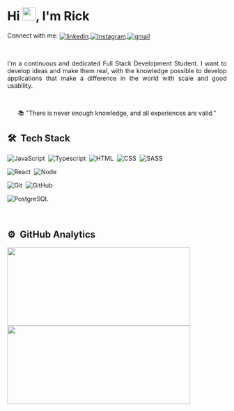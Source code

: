 <h1 align="left"> Hi <img src="https://raw.githubusercontent.com/kaueMarques/kaueMarques/master/hi.gif" width="30px">, I'm Rick</h1>

<p align="left">
  Connect with me:
  <a href="https://www.linkedin.com/in/rickpereira1/" target="_blank">
    <img align="center" src="https://img.shields.io/badge/-Rick Linkedin-05122A?style=flat&logo=linkedin" alt="linkedin"/>
  </a>
  <a href="https://www.instagram.com/rick_elvys/" target="_blank">
    <img align="center" src="https://img.shields.io/badge/-Rick Instagram-05122A?style=flat&logo=instagram" alt="instagram"/>
  </a>
  <a href="mailto:rickelvyspereira@gmail.com" target="_blank">
    <img align="center" src="https://img.shields.io/badge/-Rick Email-05122A?style=flat&logo=gmail" alt="gmail"/> 
  </a>
</p>

<br>

<div align="center">

  <p align="justify">
I'm a continuous and dedicated Full Stack Development Student.
I want to develop ideas and make them real, with the knowledge possible to develop applications that make a difference in the world with scale and good usability.
  </p>

  <br>

📚 "There is never enough knowledge, and all experiences are valid."

</div>

## 🛠 &nbsp;Tech Stack

![JavaScript](https://img.shields.io/badge/-JavaScript-05122A?style=flat&logo=javascript)&nbsp;
![Typescript](https://img.shields.io/badge/-Typescript-05122A?style=flat&logo=typescript)&nbsp;
![HTML](https://img.shields.io/badge/-HTML-05122A?style=flat&logo=HTML5)&nbsp;
![CSS](https://img.shields.io/badge/-CSS-05122A?style=flat&logo=CSS3&logoColor=1572B6)&nbsp;
![SASS](https://img.shields.io/badge/-Sass-05122A?style=flat&logo=Sass&logoColor=1572B6)&nbsp;

![React](https://img.shields.io/badge/-React-05122A?style=flat&logo=react)&nbsp;
![Node](https://img.shields.io/badge/-Node-05122A?style=flat&logo=node.js)&nbsp;

![Git](https://img.shields.io/badge/-Git-05122A?style=flat&logo=git)&nbsp;
![GitHub](https://img.shields.io/badge/-GitHub-05122A?style=flat&logo=github)&nbsp;

![PostgreSQL](https://img.shields.io/badge/-PostgreSQL-05122A?style=flat&logo=postgresql)

<br>

## ⚙️ &nbsp;GitHub Analytics

<div align="left">
  <a href="https://github.com/rickelvys">
  <img height="180em" width="420" src="https://github-readme-stats.vercel.app/api?username=rickelvys&show_icons=true&theme=midnight-purple&include_all_commits=true&count_private=true"/>
  <img height="180em" width="420" src="https://github-readme-stats.vercel.app/api/top-langs/?username=rickelvys&layout=compact&langs_count=7&theme=midnight-purple"/>
</div>

